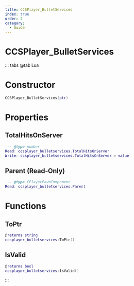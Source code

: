 ```yaml
---
title: CCSPlayer_BulletServices
index: true
order: 2
category:
  - Guide
---
```


# CCSPlayer_BulletServices

::: tabs
@tab Lua
# Constructor
```lua
CCSPlayer_BulletServices(ptr)
```
# Properties
## TotalHitsOnServer 
```lua
--- @type number
Read: ccsplayer_bulletservices.TotalHitsOnServer
Write: ccsplayer_bulletservices.TotalHitsOnServer = value
```
## Parent (Read-Only)
```lua
--- @type CPlayerPawnComponent
Read: ccsplayer_bulletservices.Parent
```
# Functions
## ToPtr
```lua
@returns string
ccsplayer_bulletservices:ToPtr()
```
## IsValid
```lua
@returns bool
ccsplayer_bulletservices:IsValid()
```

:::